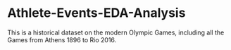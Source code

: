 # Athlete-Events-EDA-Analysis
This is a historical dataset on the modern Olympic Games, including all the Games from Athens 1896 to Rio 2016.
